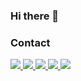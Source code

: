 ### Hi there 👋


### Contact
<p>
  <a href="https://hyelie.tistory.com" target="_blank">
    <img src="https://img.shields.io/badge/Tech_Blog-000000?style=flat-square&logo=Tistory&logoColor=#000000"/>
  </a>
  <a href="https://www.linkedin.com/in/hyelie" target="_blank">
    <img src="https://img.shields.io/badge/LinkedIn-blue?style=flat-square&logo=LinkedIn&logoColor=#0A66C2"/>
  </a>
  <a href="mailto:hyelie@postech.ac.kr" target="_blank">
    <img src="https://img.shields.io/badge/hyelie@postech.ac.kr-0078D4?style=flat-square&logo=Microsoft Outlook&logoColor=#0078D4"/>
  </a>
  <a href="https://open.kakao.com/o/so604IYe" target="_blank">
    <img src="https://img.shields.io/badge/SMS-FFFFFF?style=flat-square&logo=Kakao"/>
  </a>
  <a href="https://hyelie.site" target="_blank">
    <img src="https://img.shields.io/badge/homepage-E2EDFF?style=flat-square&logo=RSS&logoColor=3B82F6"/>
  </a>
</p>
<!--
**hyelie/hyelie** is a ✨ _special_ ✨ repository because its `README.md` (this file) appears on your GitHub profile.

Here are some ideas to get you started:

- 🔭 I’m currently working on ...
- 🌱 I’m currently learning ...
- 👯 I’m looking to collaborate on ...
- 🤔 I’m looking for help with ...
- 💬 Ask me about ...
- 📫 How to reach me: ...
- 😄 Pronouns: ...
- ⚡ Fun fact: ...
-->
